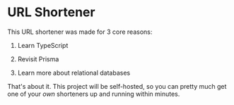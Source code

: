 # URL Shortener



This URL shortener was made for 3 core reasons:

1. Learn TypeScript

2. Revisit Prisma

3. Learn more about relational databases 

That's about it. This project will be self-hosted, so you can pretty much get one of your *own* shorteners up and running within minutes.
